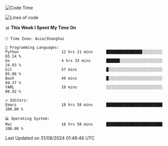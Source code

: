 <!--START_SECTION:waka-->
![Code Time](http://img.shields.io/badge/Code%20Time-2%2C168%20hrs%2052%20mins-blue)

![Lines of code](https://img.shields.io/badge/From%20Hello%20World%20I%27ve%20Written-308.0%20thousand%20lines%20of%20code-blue)

📊 **This Week I Spent My Time On** 

```text
🕑︎ Time Zone: Asia/Shanghai

💬 Programming Languages: 
Python                   12 hrs 21 mins      ████████████████░░░░░░░░░   65.14 % 
Go                       4 hrs 33 mins       ██████░░░░░░░░░░░░░░░░░░░   24.03 % 
Git                      57 mins             █░░░░░░░░░░░░░░░░░░░░░░░░   05.08 % 
Bash                     49 mins             █░░░░░░░░░░░░░░░░░░░░░░░░   04.37 % 
YAML                     10 mins             ░░░░░░░░░░░░░░░░░░░░░░░░░   00.92 % 

🔥 Editors: 
Emacs                    18 hrs 58 mins      █████████████████████████   100.00 % 

💻 Operating System: 
Mac                      18 hrs 58 mins      █████████████████████████   100.00 % 
```


 Last Updated on 31/08/2024 01:46:46 UTC
<!--END_SECTION:waka-->
